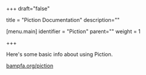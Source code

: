 +++
draft="false"

title = "Piction Documentation"
description=""

[menu.main]
identifier = "Piction"
parent=""
weight = 1

+++

Here's some basic info about using Piction. 

[bampfa.org/piction](bampfa.org/piction)